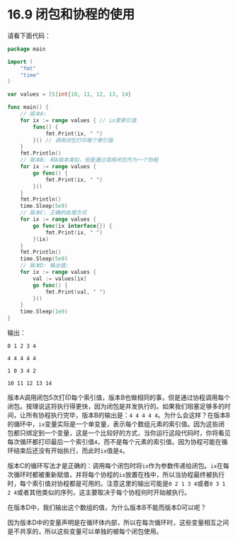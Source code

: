 # 16.9 闭包和协程的使用

请看下面代码：

```go
package main

import (
    "fmt"
    "time"
)

var values = [5]int{10, 11, 12, 13, 14}

func main() {
    // 版本A:
    for ix := range values { // ix是索引值
        func() {
            fmt.Print(ix, " ")
        }() // 调用闭包打印每个索引值
    }
    fmt.Println()
    // 版本B: 和A版本类似，但是通过调用闭包作为一个协程
    for ix := range values {
        go func() {
            fmt.Print(ix, " ")
        }()
    }
    fmt.Println()
    time.Sleep(5e9)
    // 版本C: 正确的处理方式
    for ix := range values {
        go func(ix interface{}) {
            fmt.Print(ix, " ")
        }(ix)
    }
    fmt.Println()
    time.Sleep(5e9)
    // 版本D: 输出值:
    for ix := range values {
        val := values[ix]
        go func() {
            fmt.Print(val, " ")
        }()
    }
    time.Sleep(1e9)
}

```

输出：

```
0 1 2 3 4

4 4 4 4 4

1 0 3 4 2

10 11 12 13 14
```

版本A调用闭包5次打印每个索引值，版本B也做相同的事，但是通过协程调用每个闭包。按理说这将执行得更快，因为闭包是并发执行的。如果我们阻塞足够多的时间，让所有协程执行完毕，版本B的输出是：`4 4 4 4 4`。为什么会这样？在版本B的循环中，`ix`变量实际是一个单变量，表示每个数组元素的索引值。因为这些闭包都只绑定到一个变量，这是一个比较好的方式，当你运行这段代码时，你将看见每次循环都打印最后一个索引值`4`，而不是每个元素的索引值。因为协程可能在循环结束后还没有开始执行，而此时`ix`值是`4`。

版本C的循环写法才是正确的：调用每个闭包时将`ix`作为参数传递给闭包。`ix`在每次循环时都被重新赋值，并将每个协程的`ix`放置在栈中，所以当协程最终被执行时，每个索引值对协程都是可用的。注意这里的输出可能是`0 2 1 3 4`或者`0 3 1 2 4`或者其他类似的序列，这主要取决于每个协程何时开始被执行。

在版本D中，我们输出这个数组的值，为什么版本B不能而版本D可以呢？

因为版本D中的变量声明是在循环体内部，所以在每次循环时，这些变量相互之间是不共享的，所以这些变量可以单独的被每个闭包使用。


